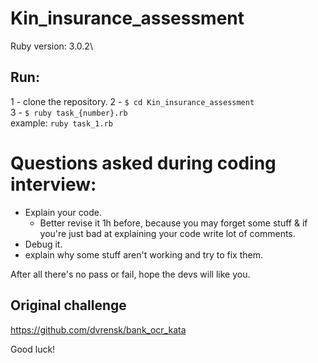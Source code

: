# Kin_insurance_assessment

Ruby version: 3.0.2\

## Run: ##
1 - clone the repository.
2 - `$ cd Kin_insurance_assessment`\
3 - `$ ruby task_{number}.rb`\
example: `ruby task_1.rb`


# Questions asked during coding interview:

- Explain your code.
  - Better revise it 1h before, because you may forget some stuff & if you're just bad at explaining your code write lot of comments.
- Debug it.
- explain why some stuff aren't working and try to fix them.


After all there's no pass or fail, hope the devs will like you.

## Original challenge
https://github.com/dvrensk/bank_ocr_kata



Good luck!
